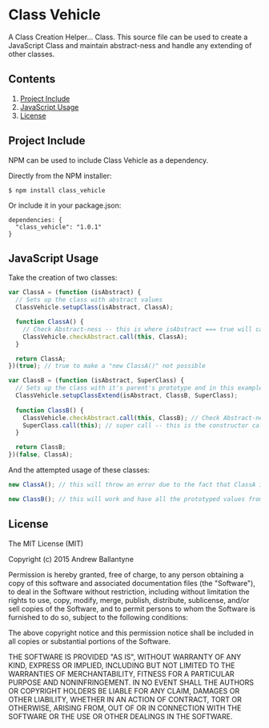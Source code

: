 # Class Vehicle

A Class Creation Helper... Class. This source file can be used to create a JavaScript Class and maintain abstract-ness and handle any extending of other classes.

## Contents

1. [Project Include](#project_include)
1. [JavaScript Usage](#javascript_usage)
1. [License](#license)

## Project Include

NPM can be used to include Class Vehicle as a dependency. 

Directly from the NPM installer:
```
$ npm install class_vehicle
```

Or include it in your package.json:

```
dependencies: {
  "class_vehicle": "1.0.1"
}
```

## JavaScript Usage

Take the creation of two classes:
```JavaScript
var ClassA = (function (isAbstract) {
  // Sets up the class with abstract values
  ClassVehicle.setupClass(isAbstract, ClassA);

  function ClassA() {
    // Check Abstract-ness -- this is where isAbstract === true will cause this to throw an error
    ClassVehicle.checkAbstract.call(this, ClassA);
  }

  return ClassA;
})(true); // true to make a "new ClassA()" not possible

var ClassB = (function (isAbstract, SuperClass) {
  // Sets up the class with it's parent's prototype and in this example declines the abstract-ness
  ClassVehicle.setupClassExtend(isAbstract, ClassB, SuperClass);
  
  function ClassB() {
    ClassVehicle.checkAbstract.call(this, ClassB); // Check Abstract-ness
    SuperClass.call(this); // super call -- this is the constructor call to super()
  }

  return ClassB;
})(false, ClassA);
```

And the attempted usage of these classes:
```JavaScript
new ClassA(); // this will throw an error due to the fact that ClassA is abstract

new ClassB(); // this will work and have all the prototyped values from ClassA
```

## License

The MIT License (MIT)

Copyright (c) 2015 Andrew Ballantyne

Permission is hereby granted, free of charge, to any person obtaining a copy
of this software and associated documentation files (the "Software"), to deal
in the Software without restriction, including without limitation the rights
to use, copy, modify, merge, publish, distribute, sublicense, and/or sell
copies of the Software, and to permit persons to whom the Software is
furnished to do so, subject to the following conditions:

The above copyright notice and this permission notice shall be included in all
copies or substantial portions of the Software.

THE SOFTWARE IS PROVIDED "AS IS", WITHOUT WARRANTY OF ANY KIND, EXPRESS OR
IMPLIED, INCLUDING BUT NOT LIMITED TO THE WARRANTIES OF MERCHANTABILITY,
FITNESS FOR A PARTICULAR PURPOSE AND NONINFRINGEMENT. IN NO EVENT SHALL THE
AUTHORS OR COPYRIGHT HOLDERS BE LIABLE FOR ANY CLAIM, DAMAGES OR OTHER
LIABILITY, WHETHER IN AN ACTION OF CONTRACT, TORT OR OTHERWISE, ARISING FROM,
OUT OF OR IN CONNECTION WITH THE SOFTWARE OR THE USE OR OTHER DEALINGS IN THE
SOFTWARE.

